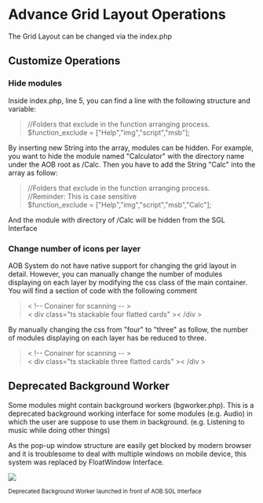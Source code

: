 # Advance Grid Layout Operations
The Grid Layout can be changed via the index.php

## Customize Operations
### Hide modules
Inside index.php, line 5, you can find a line with the following structure and variable:

> //Folders that exclude in the function arranging process.  
> $function_exclude = ["Help","img","script","msb"];

By inserting new String into the array, modules can be hidden. For example, you want to 
hide the module named "Calculator" with the directory name under the AOB root as /Calc.
Then you have to add the String "Calc" into the array as follow:

> //Folders that exclude in the function arranging process.  
> //Reminder: This is case sensitive  
> $function_exclude = ["Help","img","script","msb","Calc"];

And the module with directory of /Calc will be hidden from the SGL Interface

### Change number of icons per layer
AOB System do not have native support for changing the grid layout in detail. 
However, you can manually change the number of modules displaying on each layer by modifying
the css class of the main container. You will find a section of code with the following comment

> < !-- Conainer for scanning -- >  
>  < div class="ts stackable four flatted cards" >< /div >

By manually changing the css from "four" to "three" as follow, the number of modules displaying
on each layer has be reduced to three.

>  < !-- Conainer for scanning -- >  
>  < div class="ts stackable three flatted cards" >< /div >

## Deprecated Background Worker 
Some modules might contain background workers (bgworker.php). 
This is a deprecated background working interface for some modules (e.g. Audio) in which
the user are suppose to use them in background. (e.g. Listening to music while doing other things)

As the pop-up window structure are easily get blocked by modern browser and it is troublesome to
deal with multiple windows on mobile device, this system was replaced by FloatWindow Interface.

![](image/background_worker.png)

<sub> Deprecated Background Worker launched in front of AOB SGL Interface </sub>